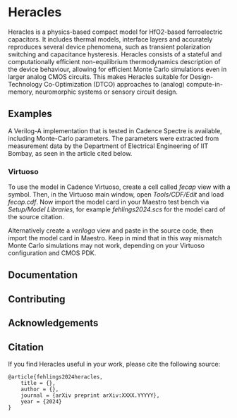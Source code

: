 # Heracles

Heracles is a physics-based compact model for HfO2-based ferroelectric capacitors. It includes thermal models, interface layers and accurately reproduces several device phenomena, such as transient polarization switching and capacitance hysteresis. Heracles consists of a stateful and computationally efficient non-equilibrium thermodynamics description of the device behaviour, allowing for efficient Monte Carlo simulations even in larger analog CMOS circuits. This makes Heracles suitable for Design-Technology Co-Optimization (DTCO) approaches to (analog) compute-in-memory, neuromorphic systems or sensory circuit design.

## Examples

A Verilog-A implementation that is tested in Cadence Spectre is available, including Monte-Carlo parameters. The parameters were extracted from measurement data by the Department of Electrical Engineering of IIT Bombay, as seen in the article cited below.

### Virtuoso
To use the model in Cadence Virtuoso, create a cell called *fecap* view with a symbol. Then, in the Virtuoso main window, open *Tools/CDF/Edit* and load *fecap.cdf*. Now import the model card in your Maestro test bench via *Setup/Model Libraries*, for example *fehlings2024.scs* for the model card of the source citation.

Alternatively create a *veriloga* view and paste in the source code, then import the model card in Maestro. Keep in mind that in this way mismatch Monte Carlo simulations may not work, depending on your Virtuoso configuration and CMOS PDK.
## Documentation

## Contributing

## Acknowledgements

## Citation

If you find Heracles useful in your work, please cite the following source:

```
@article{fehlings2024heracles,
	title = {},
	author = {},
	journal = {arXiv preprint arXiv:XXXX.YYYYY},
	year = {2024}
}
```
